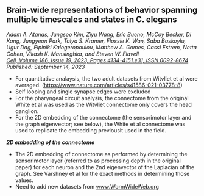 ## Brain-wide representations of behavior spanning multiple timescales and states in C. elegans
_Adam A. Atanas, Jungsoo Kim, Ziyu Wang, Eric Bueno, McCoy Becker, Di Kang, Jungyeon Park, Talya S. Kramer, Flossie K. Wan, Saba Baskoylu, Ugur Dag, Elpiniki Kalogeropoulou, Matthew A. Gomes, Cassi Estrem, Netta Cohen, Vikash K. Mansinghka, and Steven W. Flavell_ <br>
_[Cell, Volume 186, Issue 19, 2023, Pages 4134-4151.e31, ISSN 0092-8674]( https://doi.org/10.1016/j.cell.2023.07.035)_ <br> _Published: September 14, 2023_

- For quantitative analaysis, the two adult datasets from Witvliet et al were averaged. (https://www.nature.com/articles/s41586-021-03778-8)
- Self looping and single synapse edges were excluded
- For the pharyngeal circuit analysis, the connectome from the original White et al was used as the Witvliet connectome only covers the head ganglion.
- For the 2D embedding of the connectome (the sensorimotor layer and the graph eigenvector; see below), the White et al connectome was used to replicate the embedding previouslt used in the field.

**_2D embedding of the connectome_**

- The 2D embedding of connectome as performed by determining the sensorimotor layer (referred to as processing depth in the original paper) for each neuron and the 2nd eigenvector of the Laplacian of the graph. See Varshney et al for the exact methods in determining those values.
- Need to add new datasets from www.WormWideWeb.org
